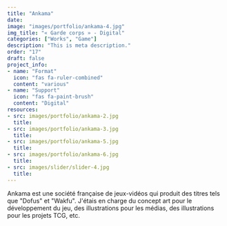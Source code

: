 ```yaml
---
title: "Ankama"
date: 
image: "images/portfolio/ankama-4.jpg"
img_title: "« Garde corps » - Digital"
categories: ["Works", "Game"]
description: "This is meta description."
order: "17"
draft: false
project_info:
- name: "Format"
  icon: "fas fa-ruler-combined"
  content: "various"
- name: "Support"
  icon: "fas fa-paint-brush"
  content: "Digital"
resources:
- src: images/portfolio/ankama-2.jpg
  title:
- src: images/portfolio/ankama-3.jpg
  title:
- src: images/portfolio/ankama-5.jpg
  title:
- src: images/portfolio/ankama-6.jpg
  title:
- src: images/slider/slider-4.jpg
  title:
---
```


Ankama est une société française de jeux-vidéos qui produit des titres tels que "Dofus" et "Wakfu". J'étais en charge du concept art pour le développement du jeu, des illustrations pour les médias, des illustrations pour les projets TCG, etc.
